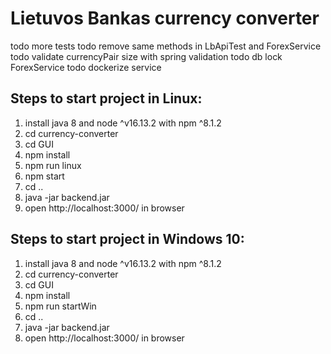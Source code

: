 # Lietuvos Bankas currency converter

todo more tests
todo remove same methods in LbApiTest and ForexService
todo validate currencyPair size with spring validation
todo db lock ForexService
todo dockerize service

## Steps to start project in **Linux**:
1. install java 8 and node ^v16.13.2 with npm ^8.1.2
2. cd currency-converter
3. cd GUI
4. npm install
5. npm run linux
6. npm start
7. cd ..
8. java -jar backend.jar
9. open http://localhost:3000/ in browser
 
## Steps to start project in **Windows 10**:
1. install java 8 and node ^v16.13.2 with npm ^8.1.2
2. cd currency-converter
3. cd GUI
4. npm install
6. npm run startWin
7. cd ..
8. java -jar backend.jar
9. open http://localhost:3000/ in browser
